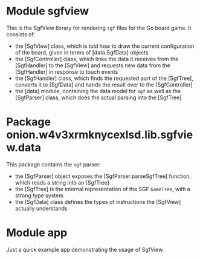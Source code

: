 # Module sgfview

This is the SgfView library for rendering `sgf` files for the Go board game. It consists of:

* the [SgfView] class, which is told how to draw the current configuration of the board, given in terms of [data.SgfData] objects
* the [SgfController] class, which links the data it receives from the [SgfHandler] to the [SgfView] and requests new data from the [SgfHandler] in response to touch events
* the [SgfHandler] class, which finds the requested part of the [SgfTree], converts it to [SgfData] and hands the result over to the [SgfController]
* the [data] module, containing the data model for `sgf` as well as the [SgfParser] class, which does the actual parsing into the [SgfTree]

# Package onion.w4v3xrmknycexlsd.lib.sgfview.data

This package contains the `sgf` parser:

* the [SgfParser] object exposes the [SgfParser.parseSgfTree] function, which reads a string into an [SgfTree]
* the [SgfTree] is the internal representation of the SGF `GameTree`, with a strong type system
* the [SgfData] class defines the types of instructions the [SgfView] actually understands

# Module app

Just a quick example app demonstrating the usage of SgfView.
